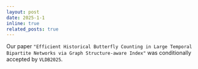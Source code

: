 ```yaml
---
layout: post
date: 2025-1-1
inline: true
related_posts: true
---
```


Our paper `"Efficient Historical Butterfly Counting in Large Temporal Bipartite Networks via Graph Structure-aware Index"` was conditionally accepted by `VLDB2025`.